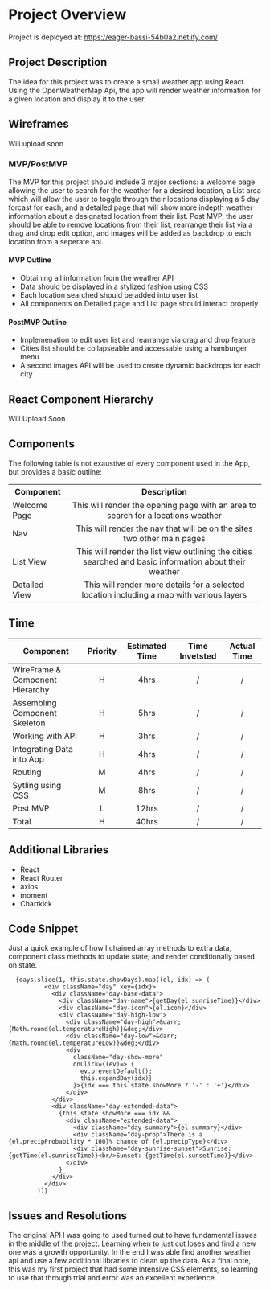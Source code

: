 # Project Overview

Project is deployed at: https://eager-bassi-54b0a2.netlify.com/

## Project Description

The idea for this project was to create a small weather app using React. Using the OpenWeatherMap Api, the app will render weather information for a given location and display it to the user. 

## Wireframes

Will upload soon

### MVP/PostMVP

The MVP for this project should include 3 major sections: a welcome page allowing the user to search for the weather for a desired location, a List area which will allow the user to toggle through their locations displaying a 5 day forcast for each, and a detailed page that will show more indepth weather information about a designated location from their list. Post MVP, the user should be able to remove locations from their list, rearrange their list via a drag and drop edit option, and images will be added as backdrop to each location from a seperate api.   

#### MVP Outline
- Obtaining all information from the weather API
- Data should be displayed in a stylized fashion using CSS
- Each location searched should be added into user list
- All components on Detailed page and List page should interact properly

#### PostMVP Outline

- Implemenation to edit user list and rearrange via drag and drop feature
- Cities list should be collapseable and accessable using a hamburger menu
- A second images API will be used to create dynamic backdrops for each city

## React Component Hierarchy

Will Upload Soon

## Components


The following table is not exaustive of every component used in the App, but provides a basic outline:

| Component | Description | 
| --- | :---: |  
| Welcome Page | This will render the opening page with an area to search for a locations weather | 
| Nav | This will render the nav that will be on the sites two other main pages |
| List View | This will render the list view outlining the cities searched and basic information about their weather |
| Detailed View | This will render more details for a selected location including a map with various layers |

##  Time 

| Component | Priority | Estimated Time | Time Invetsted | Actual Time |
| --- | :---: |  :---: | :---: | :---: |
| WireFrame & Component Hierarchy | H | 4hrs| / | / |
| Assembling Component Skeleton | H | 5hrs| / | / |
| Working with API | H | 3hrs| / | / |
| Integrating Data into App | H | 4hrs| / | / |
| Routing | M | 4hrs| / | / |
| Sytling using CSS | M | 8hrs| / | / |
| Post MVP | L | 12hrs| / | / |
| Total | H | 40hrs| / | / |


## Additional Libraries
 - React
 - React Router
 - axios
 - moment
 - Chartkick
 
## Code Snippet

Just a quick example of how I chained array methods to extra data, component class methods to update state, and render conditionally based on state.  

```
  {days.slice(1, this.state.showDays).map((el, idx) => (
          <div className="day" key={idx}>
            <div className="day-base-data">
              <div className="day-name">{getDay(el.sunriseTime)}</div>
              <div className="day-icon">{el.icon}</div>
              <div className="day-high-low">
                <div className="day-high">&uarr;{Math.round(el.temperatureHigh)}&deg;</div>
                <div className="day-low">&darr;{Math.round(el.temperatureLow)}&deg;</div>
                <div
                  className="day-show-more"
                  onClick={(ev)=> {
                    ev.preventDefault();
                    this.expandDay(idx)}
                  }>{idx === this.state.showMore ? '-' : '+'}</div>
                </div>
            </div>
            <div className="day-extended-data">
              {this.state.showMore === idx &&
                <div className="extended-data">
                  <div className="day-summary">{el.summary}</div>
                  <div className="day-prop">There is a {el.precipProbability * 100}% chance of {el.precipType}</div>
                  <div className="day-sunrise-sunset">Sunrise: {getTime(el.sunriseTime)}<br/>Sunset: {getTime(el.sunsetTime)}</div>
                </div>
              }
            </div>
          </div>
        ))}

```

## Issues and Resolutions
 The original API I was going to used turned out to have fundamental issues in the middle of the project. Learning when to just cut loses and find a new one was a growth opportunity. In the end I was able find another weather api and use a few additional libraries to clean up the data. As a final note, this was my first project that had some intensive CSS elements, so learning to use that through trial and error was an excellent experience.

